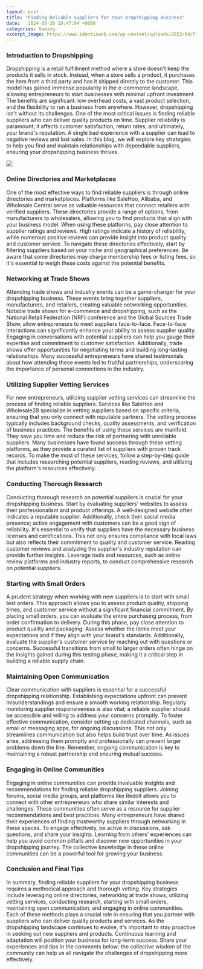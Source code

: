 ```yaml
---
layout: post
title: "Finding Reliable Suppliers for Your Dropshipping Business"
date:   2024-09-30 19:47:04 +0000
categories: Gaming
excerpt_image: https://www.identixweb.com/wp-content/uploads/2022/04/Find-Reliable-Dropshipping-Suppliers-5-Ways-5-Tips.png
---
```


### Introduction to Dropshipping
Dropshipping is a retail fulfillment method where a store doesn't keep the products it sells in stock. Instead, when a store sells a product, it purchases the item from a third party and has it shipped directly to the customer. This model has gained immense popularity in the e-commerce landscape, allowing entrepreneurs to start businesses with minimal upfront investment. The benefits are significant: low overhead costs, a vast product selection, and the flexibility to run a business from anywhere.
However, dropshipping isn't without its challenges. One of the most critical issues is finding reliable suppliers who can deliver quality products on time. Supplier reliability is paramount; it affects customer satisfaction, return rates, and ultimately, your brand's reputation. A single bad experience with a supplier can lead to negative reviews and lost sales. In this blog, we will explore key strategies to help you find and maintain relationships with dependable suppliers, ensuring your dropshipping business thrives.

![](https://www.identixweb.com/wp-content/uploads/2022/04/Find-Reliable-Dropshipping-Suppliers-5-Ways-5-Tips.png)
### Online Directories and Marketplaces
One of the most effective ways to find reliable suppliers is through online directories and marketplaces. Platforms like SaleHoo, Alibaba, and Wholesale Central serve as valuable resources that connect retailers with verified suppliers. These directories provide a range of options, from manufacturers to wholesalers, allowing you to find products that align with your business model.
When using these platforms, pay close attention to supplier ratings and reviews. High ratings indicate a history of reliability, while numerous positive reviews can provide insight into product quality and customer service. To navigate these directories effectively, start by filtering suppliers based on your niche and geographical preferences. Be aware that some directories may charge membership fees or listing fees, so it's essential to weigh these costs against the potential benefits.
### Networking at Trade Shows
Attending trade shows and industry events can be a game-changer for your dropshipping business. These events bring together suppliers, manufacturers, and retailers, creating valuable networking opportunities. Notable trade shows for e-commerce and dropshipping, such as the National Retail Federation (NRF) conference and the Global Sources Trade Show, allow entrepreneurs to meet suppliers face-to-face.
Face-to-face interactions can significantly enhance your ability to assess supplier quality. Engaging in conversations with potential suppliers can help you gauge their expertise and commitment to customer satisfaction. Additionally, trade shows offer opportunities for negotiating terms and building long-lasting relationships. Many successful entrepreneurs have shared testimonials about how attending these events led to fruitful partnerships, underscoring the importance of personal connections in the industry.
### Utilizing Supplier Vetting Services
For new entrepreneurs, utilizing supplier vetting services can streamline the process of finding reliable suppliers. Services like SaleHoo and Wholesale2B specialize in vetting suppliers based on specific criteria, ensuring that you only connect with reputable partners. The vetting process typically includes background checks, quality assessments, and verification of business practices.
The benefits of using these services are manifold. They save you time and reduce the risk of partnering with unreliable suppliers. Many businesses have found success through these vetting platforms, as they provide a curated list of suppliers with proven track records. To make the most of these services, follow a step-by-step guide that includes researching potential suppliers, reading reviews, and utilizing the platform's resources effectively.
### Conducting Thorough Research
Conducting thorough research on potential suppliers is crucial for your dropshipping business. Start by evaluating suppliers' websites to assess their professionalism and product offerings. A well-designed website often indicates a reputable supplier. Additionally, check their social media presence; active engagement with customers can be a good sign of reliability.
It's essential to verify that suppliers have the necessary business licenses and certifications. This not only ensures compliance with local laws but also reflects their commitment to quality and customer service. Reading customer reviews and analyzing the supplier's industry reputation can provide further insights. Leverage tools and resources, such as online review platforms and industry reports, to conduct comprehensive research on potential suppliers.
### Starting with Small Orders
A prudent strategy when working with new suppliers is to start with small test orders. This approach allows you to assess product quality, shipping times, and customer service without a significant financial commitment. By placing small orders, you can evaluate the entire purchasing process, from order confirmation to delivery.
During this phase, pay close attention to product quality and packaging. Assess whether the items meet your expectations and if they align with your brand's standards. Additionally, evaluate the supplier's customer service by reaching out with questions or concerns. Successful transitions from small to larger orders often hinge on the insights gained during this testing phase, making it a critical step in building a reliable supply chain.
### Maintaining Open Communication
Clear communication with suppliers is essential for a successful dropshipping relationship. Establishing expectations upfront can prevent misunderstandings and ensure a smooth working relationship. Regularly monitoring supplier responsiveness is also vital; a reliable supplier should be accessible and willing to address your concerns promptly.
To foster effective communication, consider setting up dedicated channels, such as email or messaging apps, for ongoing discussions. This not only streamlines communication but also helps build trust over time. As issues arise, addressing them promptly and professionally can prevent larger problems down the line. Remember, ongoing communication is key to maintaining a robust partnership and ensuring mutual success.
### Engaging in Online Communities
Engaging in online communities can provide invaluable insights and recommendations for finding reliable dropshipping suppliers. Joining forums, social media groups, and platforms like Reddit allows you to connect with other entrepreneurs who share similar interests and challenges. These communities often serve as a resource for supplier recommendations and best practices.
Many entrepreneurs have shared their experiences of finding trustworthy suppliers through networking in these spaces. To engage effectively, be active in discussions, ask questions, and share your insights. Learning from others' experiences can help you avoid common pitfalls and discover new opportunities in your dropshipping journey. The collective knowledge in these online communities can be a powerful tool for growing your business.
### Conclusion and Final Tips
In summary, finding reliable suppliers for your dropshipping business requires a methodical approach and thorough vetting. Key strategies include leveraging online directories, networking at trade shows, utilizing vetting services, conducting research, starting with small orders, maintaining open communication, and engaging in online communities. Each of these methods plays a crucial role in ensuring that you partner with suppliers who can deliver quality products and services.
As the dropshipping landscape continues to evolve, it's important to stay proactive in seeking out new suppliers and products. Continuous learning and adaptation will position your business for long-term success. Share your experiences and tips in the comments below; the collective wisdom of the community can help us all navigate the challenges of dropshipping more effectively.